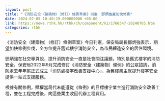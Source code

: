 ```yaml
---
layout: post
title: "《消防安全（建築物）（修訂）條例草案》刊憲　鄧炳強冀加快修例"
date: 2024-07-05 10:40:19.000000000 +08:00
link: https://news.rthk.hk/rthk/ch/component/k2/1760347-20240705.htm
categories: rthk
---
```


《消防安全（建築物）（修訂）條例草案》今日刊憲，保安局局長鄧炳強表示，期望加快修例步伐，全方位提升舊式樓宇消防安全，為市民締造安全的居住環境。

鄧炳強在社交專頁說，提升消防安全一直是社會關注議題，特別是舊式樓宇的消防安全，保安局2022年9月完成修訂《消防安全（建築物）條例》的公眾諮詢，消防處去年年尾正式成立「消防處樓宇改善支援中心」，為舊樓業主就提升樓宇安全提供一站式支援服務。

根據有關修例，賦權當局代未能遵從《條例》的目標樓宇業主進行消防安全改善工程，並在工程完成後，向這些業主收回代辦工程費用。
